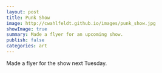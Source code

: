 ```yaml
---
layout: post
title: Punk Show
image: http://cwahlfeldt.github.io/images/punk_show.jpg
showImage: true
summary: Made a flyer for an upcoming show.
publish: false
categories: art
---
```


Made a flyer for the show next Tuesday. 
